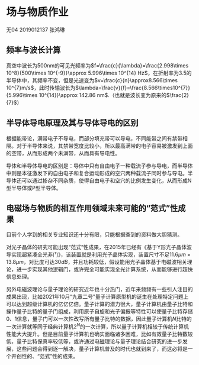 # 场与物质作业

无04  2019012137  张鸿琳

## 频率与波长计算

真空中波长为500nm的可见光频率为$f=\frac{c}{\lambda}=\frac{2.998\times 10^8}{500\times 10^{-9}}\approx 5.996\times 10^{14} Hz$，在折射率为$3.5$的半导体中，其频率不变，但是光速变为$v=\frac{c}{n}\approx8.566\times 10^{7}m/s$，此时传输波长为$\lambda=\frac{v}{f}=\frac{8.566\times10^{7}}{5.996\times 10^{14}}\approx 142.86 nm$.（也就是波长变为原来的$\frac{2}{7}$）

## 半导体导电原理及其与导体导电的区别

根据能带论，满带电子不导电，而部分填充带可以导电，不同能带之间有禁带相隔。对于半导体来说，其禁带宽度比较小，所以最高满带的电子容易被激发到上面的空带，从而形成两个未满带，从而具有导电性。

导体和半导体导电的区别是：导体中只有自由电子一种载流子参与导电，而半导体中则是本征激发下的自由电子和复合运动形成的空穴两种载流子同时参与导电。半导体还可以通过掺杂不同杂质，使得自由电子和空穴的比例发生变化，从而形成N型半导体或P型半导体。

## 电磁场与物质的相互作用领域未来可能的“范式”性成果

目前个人学到的相关专业知识还十分有限，只能根据查到的资料做大胆猜测。

对光子晶体的研究可能出现“范式”性成果，在2015年已经有《基于Y形光子晶体波导实现超紧凑全光非门》，该装置就是利用光子晶体实现，装置尺寸不足$11.6\mu m\times 13.8\mu m$，对比度可达$30dB$，并且功耗较低，假设能用光子晶体基于电磁波相关理论，进一步实现其他逻辑门，或许完全可能实现全光计算系统，从而能够进行超快信息处理。

另外电磁波理论与量子理论的研究近年也十分热门，近年来频频有一些引人注目的成果出现，比如2021年10月“九章二号”量子计算原型机的诞生在处理特定问题上可以达到超级计算机的亿亿亿倍。量子计算的潜力很大，量子计算机由量子比特和操作量子比特的量子门组成，利用原子自旋和光子偏振等特性可以使量子比特存储0、1信息，量子门可以一次性改写所有量子比特的数据，因此量子计算机$N$比特的一次计算就等同于经典计算机$2^N$的一次计算，所以量子计算机相较于传统计算机性能大大提升。但是目前量子计算机也确实面临诸多困难，比如有效量子比特数较低，量子比特保真率较低等，或许通过电磁理论与量子理论结合研究的进一步发展，这些问题会得到逐一解决，量子计算机普及的时代也就到来了，而这必将是一个开创性的、“范式”性的成果。

